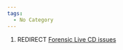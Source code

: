 ```yaml
---
tags:
  - No Category
---
```

1.  REDIRECT [Forensic Live CD
    issues](forensic_live_cd_issues.md)